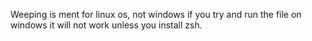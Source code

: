 Weeping is ment for linux os, not windows if you try and run the file on windows it will not work unless you install zsh.
